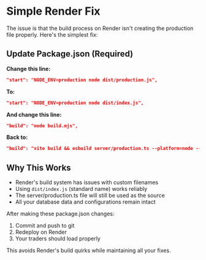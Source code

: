 # Simple Render Fix

The issue is that the build process on Render isn't creating the production file properly. Here's the simplest fix:

## Update Package.json (Required)

**Change this line:**
```json
"start": "NODE_ENV=production node dist/production.js",
```

**To:**
```json
"start": "NODE_ENV=production node dist/index.js",
```

**And change this line:**
```json
"build": "node build.mjs",
```

**Back to:**
```json
"build": "vite build && esbuild server/production.ts --platform=node --packages=external --bundle --format=esm --outfile=dist/index.js",
```

## Why This Works

- Render's build system has issues with custom filenames
- Using `dist/index.js` (standard name) works reliably
- The server/production.ts file will still be used as the source
- All your database data and configurations remain intact

After making these package.json changes:
1. Commit and push to git
2. Redeploy on Render
3. Your traders should load properly

This avoids Render's build quirks while maintaining all your fixes.